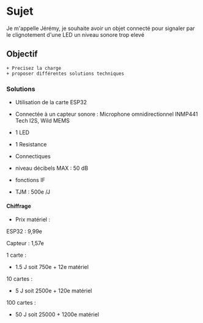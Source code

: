 # Sujet
Je m'appelle Jérémy, je souhaite avoir un objet connecté pour signaler par le clignotement d'une LED un niveau sonore trop elevé

## Objectif ## 
    + Precisez la charge
    + proposer différentes solutions techniques

    
### Solutions ###

- Utilisation de la carte ESP32 
- Connectée à un capteur sonore : Microphone omnidirectionnel INMP441 Tech I2S, Wild MEMS
- 1 LED 
- 1 Resistance 
- Connectiques 

- niveau décibels MAX : 50 dB
- fonctions IF

- TJM : 500e /J

#### Chiffrage ####

- Prix matériel :

 ESP32 : 9,99e

 Capteur : 1,57e

1 carte :
- 1.5 J soit 750e + 12e matériel 

10 cartes : 
- 5 J soit 2500e + 120e matériel

100 cartes : 
- 50 J soit 25000 + 1200e matériel



